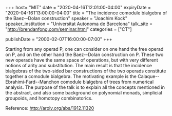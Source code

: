 +++
  host= "MIT"
  date = "2020-04-16T12:01:00-04:00"
  expiryDate = "2020-04-16T13:00:00-04:00"
  title = "The incidence comodule bialgebra of the Baez--Dolan construction"
  speaker = "Joachim Kock"
  speaker_institution = "Universitat Autonoma de Barcelona"
  talk_site = "http://brendanfong.com/seminar.html"
  categories = ["CT"]

  publishDate = "2000-02-07T16:00:00-07:00"
+++

Starting from any operad P, one can consider on one hand the free operad on P, and on the other hand the Baez--Dolan construction on P. These two new operads have the same space of operations, but with very different notions of arity and substitution. The main result is that the incidence bialgebras of the two-sided bar constructions of the two operads constitute together a comodule bialgebra. The motivating example is the Calaque--Ebrahimi-Fard--Manchon comodule bialgebra of trees from numerical analysis. The purpose of the talk is to explain all the concepts mentioned in the abstract, and also some background on polynomial monads, simplicial groupoids, and homotopy combinatorics.

Reference: http://arxiv.org/abs/1912.11320